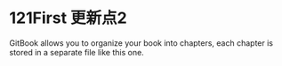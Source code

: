 # 121First 更新点2

GitBook allows you to organize your book into chapters, each chapter is stored in a separate file like this one.

